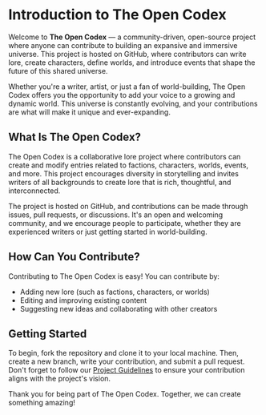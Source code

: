 # Introduction to The Open Codex

Welcome to **The Open Codex** — a community-driven, open-source project where anyone can contribute to building an expansive and immersive universe. This project is hosted on GitHub, where contributors can write lore, create characters, define worlds, and introduce events that shape the future of this shared universe.

Whether you're a writer, artist, or just a fan of world-building, The Open Codex offers you the opportunity to add your voice to a growing and dynamic world. This universe is constantly evolving, and your contributions are what will make it unique and ever-expanding.

## What Is The Open Codex?

The Open Codex is a collaborative lore project where contributors can create and modify entries related to factions, characters, worlds, events, and more. This project encourages diversity in storytelling and invites writers of all backgrounds to create lore that is rich, thoughtful, and interconnected. 

The project is hosted on GitHub, and contributions can be made through issues, pull requests, or discussions. It's an open and welcoming community, and we encourage people to participate, whether they are experienced writers or just getting started in world-building.

## How Can You Contribute?

Contributing to The Open Codex is easy! You can contribute by:

- Adding new lore (such as factions, characters, or worlds)
- Editing and improving existing content
- Suggesting new ideas and collaborating with other creators

## Getting Started

To begin, fork the repository and clone it to your local machine. Then, create a new branch, write your contribution, and submit a pull request. Don't forget to follow our [Project Guidelines](project-guidelines.md) to ensure your contribution aligns with the project's vision.

Thank you for being part of The Open Codex. Together, we can create something amazing!

